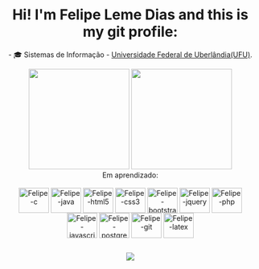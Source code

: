 <div align = "center">
<h1> Hi! I'm Felipe Leme Dias and this is my git profile: </h1>

<a > - 🎓 Sistemas de Informação - <a align = "center" href="https://ufu.br/">Universidade Federal de Uberlândia(UFU)</a>.
</div>
<div align = "center">
<img height = "200em" src="https://github-readme-stats.vercel.app/api/top-langs/?username=felipelemedias&show_icons=true&theme=calm_pink&count_private=true"/>
<img height = "200em" src="https://github-readme-stats.vercel.app/api?username=felipelemedias&show_icons=true&show_icons=true&theme=calm_pink&count_private=true" />
</div>
    
<div align = "center">
  Em aprendizado: <br>
  <div style="display: inline_block"><br>
  <img align="center" alt="Felipe-c" height="50" width="60" src="https://cdn.jsdelivr.net/gh/devicons/devicon/icons/c/c-original.svg">
  <img align="center" alt="Felipe-java" height="50" width="60" src="https://cdn.jsdelivr.net/gh/devicons/devicon/icons/java/java-original.svg">
  <img align="center" alt="Felipe-html5" height="50" width="60" src="https://cdn.jsdelivr.net/gh/devicons/devicon/icons/html5/html5-original.svg">
  <img align="center" alt="Felipe-css3" height="50" width="60" src="https://cdn.jsdelivr.net/gh/devicons/devicon/icons/css3/css3-original.svg">
  <img align="center" alt="Felipe-bootstrap" height="50" width="60" src="https://cdn.jsdelivr.net/gh/devicons/devicon/icons/bootstrap/bootstrap-original-wordmark.svg">
  <img align="center" alt="Felipe-jquery" height="50" width="60" src="https://cdn.jsdelivr.net/gh/devicons/devicon/icons/jquery/jquery-original-wordmark.svg">
  <img align="center" alt="Felipe-php" height="50" width="60" src="https://cdn.jsdelivr.net/gh/devicons/devicon/icons/php/php-original.svg">
  <img align="center" alt="Felipe-javascript" height="50" width="60" src="https://cdn.jsdelivr.net/gh/devicons/devicon/icons/javascript/javascript-original.svg">
  <img align="center" alt="Felipe-postgresql" height="50" width="60" src="https://cdn.jsdelivr.net/gh/devicons/devicon/icons/postgresql/postgresql-original-wordmark.svg">
  <img align="center" alt="Felipe-git" height="50" width="60" src="https://cdn.jsdelivr.net/gh/devicons/devicon/icons/git/git-original-wordmark.svg">
  <img align="center" alt="Felipe-latex" height="50" width="60" src="https://cdn.jsdelivr.net/gh/devicons/devicon/icons/latex/latex-original.svg">
</div>
  
  ##
    
<div align = "center"> 
  <a href = "mailto:flemedias@gmail.com"><img src="https://img.shields.io/badge/-Gmail-%23333?style=for-the-badge&logo=gmail&logoColor=white" target="_blank"></a>
</div>


